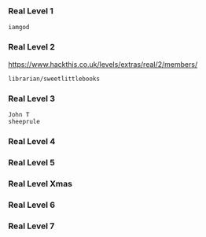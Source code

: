 ### Real Level 1
```
iamgod
```


### Real Level 2
https://www.hackthis.co.uk/levels/extras/real/2/members/

```
librarian/sweetlittlebooks
```

### Real Level 3
```
John T
sheeprule
```

### Real Level 4

### Real Level 5

### Real Level Xmas

### Real Level 6

### Real Level 7